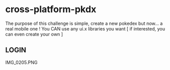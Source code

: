 # cross-platform-pkdx
The purpose of this challenge is simple, create a new pokedex but now... a real mobile one ! You CAN use any ui.x libraries you want [ if interested, you can even create your own ]
## LOGIN
IMG_0205.PNG